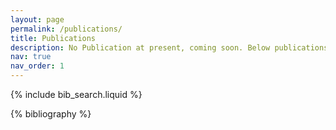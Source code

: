```yaml
---
layout: page
permalink: /publications/
title: Publications
description: No Publication at present, coming soon. Below publications from Albert Einstein just for good appearance.
nav: true
nav_order: 1
---
```


<!-- _pages/publications.md -->

<!-- Bibsearch Feature -->

{% include bib_search.liquid %}

<div class="publications">

{% bibliography %}

</div>
